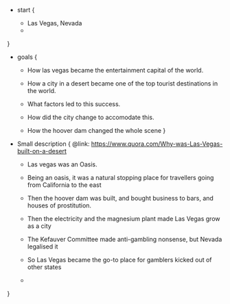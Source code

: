 * start {
  
  - Las Vegas, Nevada
  - 
}
* goals {
  - How las vegas became the entertainment capital of the world.
  - How a city in a desert became one of the top tourist destinations in the world.
  - What factors led to this success.
  - How did the city change to accomodate this.

  - How the hoover dam changed the whole scene
}

* Small description {
  @link: https://www.quora.com/Why-was-Las-Vegas-built-on-a-desert

  - Las vegas was an Oasis.
  - Being an oasis, it was a natural stopping place for travellers going
    from California to the east

  - Then the hoover dam was built, and bought business to bars, and houses of prostitution.
  - Then the electricity and the magnesium plant made Las Vegas grow as a city

  - The Kefauver Committee made anti-gambling nonsense, but Nevada legalised it
  - So Las Vegas became the go-to place for gamblers kicked out of other states

  - 
}